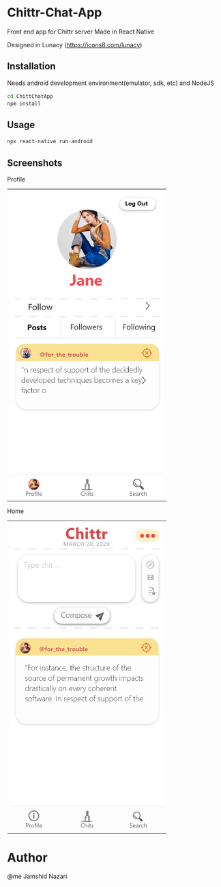 # Chittr-Chat-App

Front end app for Chittr server 
Made in React Native 

Designed in Lunacy (https://icons8.com/lunacy)
 
## Installation
 Needs android development environment(emulator, sdk, etc) and NodeJS

```bash
cd ChittChatApp
npm install 
```

## Usage

```python
npx react-native run-android

```


## Screenshots
Profile
<table><tr><td>
    <img src="https://github.com/HelloWebs/Chittr-Chat-App/blob/main/Chittr%202.png?raw=true" />
</td></tr></table>
Home
<table><tr><td>
    <img src="https://github.com/HelloWebs/Chittr-Chat-App/blob/main/Chittr.png?raw=true" />
</td></tr></table>



# Author
@me Jamshid Nazari
